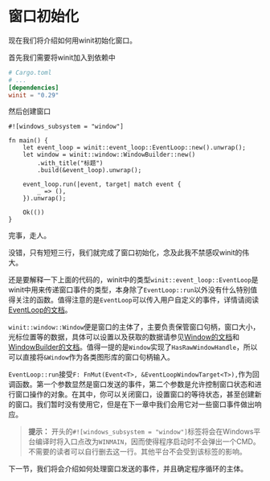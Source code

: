 # 窗口初始化

现在我们将介绍如何用winit初始化窗口。

首先我们需要将winit加入到依赖中

```toml
# Cargo.toml
# ...
[dependencies]
winit = "0.29"
```

然后创建窗口

```rust,no_run
#![windows_subsystem = "window"]

fn main() {
    let event_loop = winit::event_loop::EventLoop::new().unwrap();
    let window = winit::window::WindowBuilder::new()
        .with_title("标题")
        .build(&event_loop).unwrap();

    event_loop.run(|event, target| match event {
        _ => (),
    }).unwrap();

    Ok(())
}
```

完事，走人。

没错，只有短短三行，我们就完成了窗口初始化，念及此我不禁感叹winit的伟大。

还是要解释一下上面的代码的，winit中的类型`winit::event_loop::EventLoop`是winit中用来传递窗口事件的类型，本身除了`EventLoop::run`以外没有什么特别值得关注的函数。值得注意的是`EventLoop`可以传入用户自定义的事件，详情请阅读[EventLoop的文档](https://docs.rs/winit/latest/winit/event_loop/struct.EventLoop.html)。

`winit::window::Window`便是窗口的主体了，主要负责保管窗口句柄，窗口大小，光标位置等的数据，具体可以设置以及获取的数据请参见[Window的文档](https://docs.rs/winit/latest/winit/window/struct.Window.html)和[WindowBuilder的文档](https://docs.rs/winit/latest/winit/window/struct.WindowBuilder.html)。值得一提的是`Window`实现了`HasRawWindowHandle`，所以可以直接将`&Window`作为各类图形库的窗口句柄输入。

`EventLoop::run`接受`F: FnMut(Event<T>, &EventLoopWindowTarget<T>),`作为回调函数。第一个参数显然是窗口发送的事件，第二个参数是允许控制窗口状态和进行窗口操作的对象。在其中，你可以关闭窗口，设置窗口的等待状态，甚至创建新的窗口。我们暂时没有使用它，但是在下一章中我们会用它对一些窗口事件做出响应。

> **提示：** 开头的`#![windows_subsystem = "window"]`标签将会在Windows平台编译时将入口点改为`WINMAIN`，因而使得程序启动时不会弹出一个CMD。不需要的读者可以自行删去这一行。其他平台不会受到该标签的影响。

下一节，我们将会介绍如何处理窗口发送的事件，并且确定程序循环的主体。
